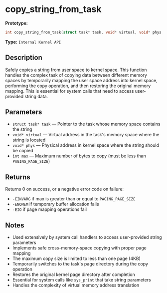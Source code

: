 copy_string_from_task
=====================

**Prototype:**

```c
int copy_string_from_task(struct task* task, void* virtual, void* phys, int max);
```

**Type:** `Internal Kernel API`

Description
-----------

Safely copies a string from user space to kernel space. This function handles the complex task of copying data between different memory spaces by temporarily mapping the user space address into kernel space, performing the copy operation, and then restoring the original memory mapping. This is essential for system calls that need to access user-provided string data.

Parameters
----------

*   `struct task* task` — Pointer to the task whose memory space contains the string
*   `void* virtual` — Virtual address in the task's memory space where the string is located
*   `void* phys` — Physical address in kernel space where the string should be copied
*   `int max` — Maximum number of bytes to copy (must be less than `PAGING_PAGE_SIZE`)

Returns
-------

Returns 0 on success, or a negative error code on failure:
- `-EINVARG` if max is greater than or equal to `PAGING_PAGE_SIZE`
- `-ENOMEM` if temporary buffer allocation fails
- `-EIO` if page mapping operations fail

Notes
-----

- Used extensively by system call handlers to access user-provided string parameters
- Implements safe cross-memory-space copying with proper page mapping
- The maximum copy size is limited to less than one page (4KB)
- Temporarily switches to the task's page directory during the copy operation
- Restores the original kernel page directory after completion
- Essential for system calls like `sys_print` that take string parameters
- Handles the complexity of virtual memory address translation
